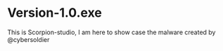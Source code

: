 # Version-1.0.exe
This is Scorpion-studio, I am here to show case the malware created by @cybersoldier
